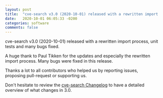 ```yaml
---
layout: post
title:  "cve-search v3.0 (2020-10-01) released with a rewritten import process, unit tests and many bugs fixed."
date:   2020-10-01 06:05:33 -0200
categories: software
comments: false
---
```


cve-search v3.0 (2020-10-01) released with a rewritten import process, unit tests and many bugs fixed.

A huge thank to Paul Tikken for the updates and especially the rewritten import process. Many bugs were fixed in
this release.

Thanks a lot to all contributors who helped us by reporting issues, proposing pull-request or supporting us.

Don't hesitate to review the [cve-search Changelog](https://www.cve-search.org/Changelog.txt) to have a detailed overview of what changes in 3.0.
